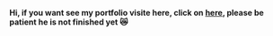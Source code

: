 <strong>Hi, if you want see my portfolio visite here, click on <a href="https://riki.rf.gd/" target="_blank" rel="noopener">here</a>, please be patient he is not finished yet 😿</strong>
